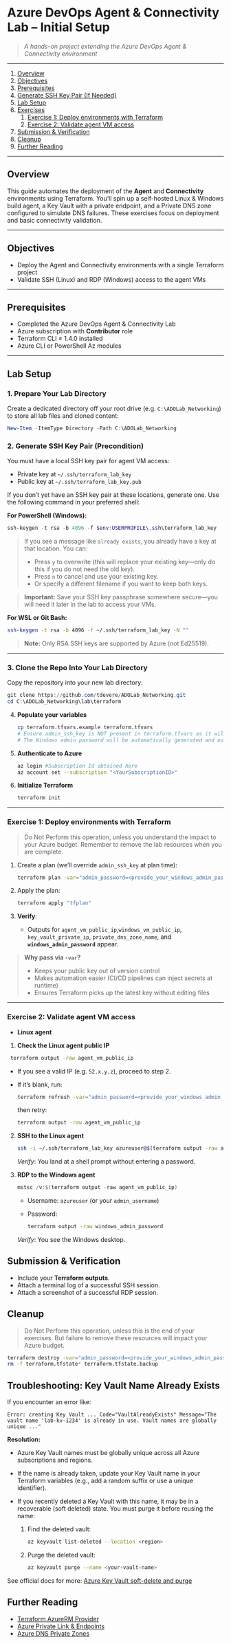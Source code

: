 # Azure DevOps Agent & Connectivity Lab – Initial Setup

> _A hands-on project extending the Azure DevOps Agent & Connectivity environment_

---

1. [Overview](#overview)
2. [Objectives](#objectives)
3. [Prerequisites](#prerequisites)
4. [Generate SSH Key Pair (If Needed)](#generate-ssh-key-pair-if-needed)
5. [Lab Setup](#lab-setup)
6. [Exercises](#exercises)
    1. [Exercise 1: Deploy environments with Terraform](#exercise-1-deploy-environments-with-Terraform)
    2. [Exercise 2: Validate agent VM access](#exercise-2-validate-agent-VM-access)
7. [Submission & Verification](#submission--verification)
8. [Cleanup](#cleanup)
9. [Further Reading](#further-reading)

---

## Overview

This guide automates the deployment of the **Agent** and **Connectivity** environments using Terraform. You’ll spin up a self-hosted Linux & Windows build agent, a Key Vault with a private endpoint, and a Private DNS zone configured to simulate DNS failures. These exercises focus on deployment and basic connectivity validation.

---

## Objectives

- Deploy the Agent and Connectivity environments with a single Terraform project
- Validate SSH (Linux) and RDP (Windows) access to the agent VMs

---


## Prerequisites

- Completed the Azure DevOps Agent & Connectivity Lab
- Azure subscription with **Contributor** role
- Terraform CLI $\ge$ 1.4.0 installed
- Azure CLI or PowerShell Az modules

---

## Lab Setup

### 1. Prepare Your Lab Directory

Create a dedicated directory off your root drive (e.g. `C:\ADOLab_Networking`) to store all lab files and cloned content:

```powershell
New-Item -ItemType Directory -Path C:\ADOLab_Networking
```

### 2. Generate SSH Key Pair (Precondition)

You must have a local SSH key pair for agent VM access:
- Private key at `~/.ssh/terraform_lab_key`
- Public key at `~/.ssh/terraform_lab_key.pub`


If you don’t yet have an SSH key pair at these locations, generate one. Use the following command in your preferred shell:





**For PowerShell (Windows):**
```powershell
ssh-keygen -t rsa -b 4096 -f $env:USERPROFILE\.ssh\terraform_lab_key
```

> If you see a message like `already exists`, you already have a key at that location. You can:
> - Press `y` to overwrite (this will replace your existing key—only do this if you do not need the old key).
> - Press `n` to cancel and use your existing key.
> - Or specify a different filename if you want to keep both keys.

> **Important:** Save your SSH key passphrase somewhere secure—you will need it later in the lab to access your VMs.

**For WSL or Git Bash:**
```bash
ssh-keygen -t rsa -b 4096 -f ~/.ssh/terraform_lab_key -N ""
```

> **Note:** Only RSA SSH keys are supported by Azure (not Ed25519).

---

### 3. Clone the Repo Into Your Lab Directory


Copy the repository into your new lab directory:

```powershell
git clone https://github.com/tdevere/ADOLab_Networking.git
cd C:\ADOLab_Networking\lab\terraform
```


4.  **Populate your variables**

    ```bash
    cp terraform.tfvars.example terraform.tfvars
    # Ensure admin_ssh_key is NOT present in terraform.tfvars as it will be passed via CLI.
    # The Windows admin password will be automatically generated and outputted by Terraform.
    ```


5.  **Authenticate to Azure**

    ```bash
    az login #Subscription Id obtained here
    az account set --subscription "<YourSubscriptionID>"
    ```


6.  **Initialize Terraform**

    ```bash
    terraform init
    ```

-----

### Exercise 1: Deploy environments with Terraform

> Do Not Perform this operation, unless you understand the impact to your Azure budget. Remember to remove the lab resources when you are complete.

1.  Create a plan (we’ll override `admin_ssh_key` at plan time):

    ```bash
    terraform plan -var="admin_password=<provide_your_windows_admin_password>" -var="admin_ssh_key=$(cat ~/.ssh/terraform_lab_key.pub)" -out=tfplan
    ```

2.  Apply the plan:

    ```bash
    terraform apply "tfplan"
    ```

3.  **Verify**:

      * Outputs for `agent_vm_public_ip`,`windows_vm_public_ip`, `key_vault_private_ip`, `private_dns_zone_name`, and **`windows_admin_password`** appear.

> **Why pass via `-var`?**
>
>   * Keeps your public key out of version control
>   * Makes automation easier (CI/CD pipelines can inject secrets at runtime)
>   * Ensures Terraform picks up the latest key without editing files

-----

### Exercise 2: Validate agent VM access

  * **Linux agent**

1. **Check the Linux agent public IP**  

  ```bash
   terraform output -raw agent_vm_public_ip
  ```

* If you see a valid IP (e.g. `52.x.y.z`), proceed to step 2.
* If it’s blank, run:

  ```bash
  terraform refresh -var="admin_password=<provide_your_windows_admin_password>" -var="admin_ssh_key=$(cat ~/.ssh/terraform_lab_key.pub)"
  ```

  then retry:

  ```bash
  terraform output -raw agent_vm_public_ip
  ```

2. **SSH to the Linux agent**

   ```bash
   ssh -i ~/.ssh/terraform_lab_key azureuser@$(terraform output -raw agent_vm_public_ip)
   ```

   *Verify*: You land at a shell prompt without entering a password.

3. **RDP to the Windows agent**

   ```powershell
   mstsc /v:$(terraform output -raw agent_vm_public_ip)
   ```

   * Username: `azureuser` (or your `admin_username`)
   * Password:

     ```bash
     terraform output -raw windows_admin_password
     ```

   *Verify*: You see the Windows desktop.


## Submission & Verification

  * Include your **Terraform outputs**.
  * Attach a terminal log of a successful SSH session.
  * Attach a screenshot of a successful RDP session.



## Cleanup

> Do Not Perform this operation, unless this is the end of your exercises. But failure to remove these resources will impact your Azure budget.

```bash
terraform destroy -var="admin_password=<provide_your_windows_admin_password>" -var="admin_ssh_key=$(cat ~/.ssh/terraform_lab_key.pub)" -auto-approve
rm -f terraform.tfstate* terraform.tfstate.backup
```

## Troubleshooting: Key Vault Name Already Exists

If you encounter an error like:

```
Error: creating Key Vault ... Code="VaultAlreadyExists" Message="The vault name 'lab-kv-1234' is already in use. Vault names are globally unique ..."
```

**Resolution:**

- Azure Key Vault names must be globally unique across all Azure subscriptions and regions.
- If the name is already taken, update your Key Vault name in your Terraform variables (e.g., add a random suffix or use a unique identifier).
- If you recently deleted a Key Vault with this name, it may be in a recoverable (soft deleted) state. You must purge it before reusing the name:

  1. Find the deleted vault:
     ```bash
     az keyvault list-deleted --location <region>
     ```
  2. Purge the deleted vault:
     ```bash
     az keyvault purge --name <your-vault-name>
     ```

See official docs for more: [Azure Key Vault soft-delete and purge](https://go.microsoft.com/fwlink/?linkid=2147740)

## Further Reading

  * [Terraform AzureRM Provider](https://registry.terraform.io/providers/hashicorp/azurerm/latest)
  * [Azure Private Link & Endpoints](https://learn.microsoft.com/azure/private-link/)
  * [Azure DNS Private Zones](https://learn.microsoft.com/azure/dns/private-zones/)

